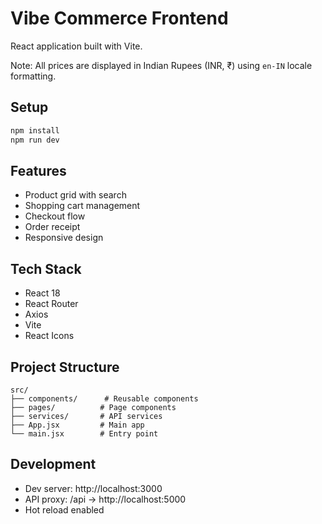 # Vibe Commerce Frontend

React application built with Vite.

Note: All prices are displayed in Indian Rupees (INR, ₹) using `en-IN` locale formatting.

## Setup

```bash
npm install
npm run dev
```

## Features

- Product grid with search
- Shopping cart management
- Checkout flow
- Order receipt
- Responsive design

## Tech Stack

- React 18
- React Router
- Axios
- Vite
- React Icons

## Project Structure

```
src/
├── components/      # Reusable components
├── pages/          # Page components
├── services/       # API services
├── App.jsx         # Main app
└── main.jsx        # Entry point
```

## Development

- Dev server: http://localhost:3000
- API proxy: /api → http://localhost:5000
- Hot reload enabled


